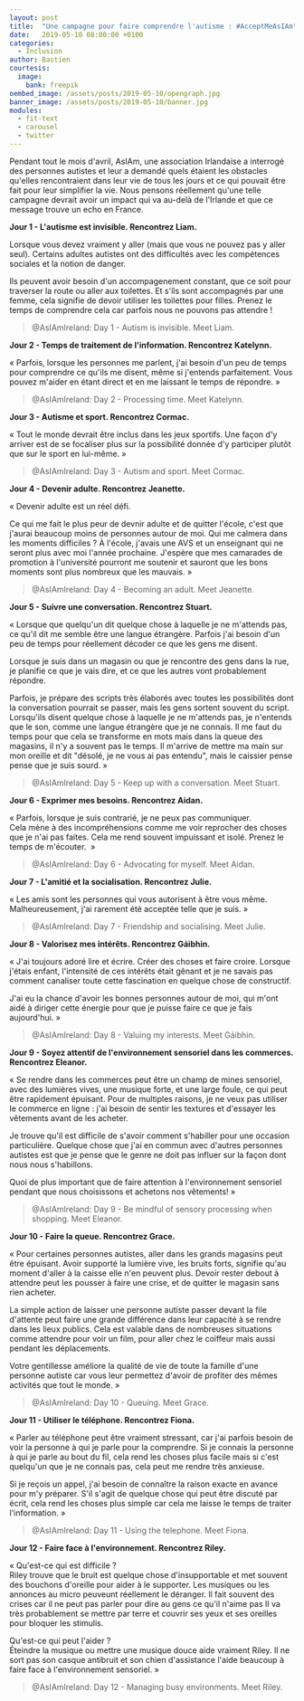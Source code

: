 ```yaml
---
layout: post
title:  "Une campagne pour faire comprendre l'autisme : #AcceptMeAsIAm"
date:   2019-05-10 08:00:00 +0100
categories:
  - Inclusion
author: Bastien
courtesis:
  image:
    bank: freepik
oembed_image: /assets/posts/2019-05-10/opengraph.jpg
banner_image: /assets/posts/2019-05-10/banner.jpg
modules:
  - fit-text
  - carousel
  - twitter
---
```


Pendant tout le mois d'avril, AsIAm, une association Irlandaise a interrogé des personnes autistes et leur a demandé quels étaient les obstacles qu'elles rencontraient dans leur vie de tous les jours et ce qui pouvait être fait pour leur simplifier la vie.
Nous pensons réellement qu'une telle campagne devrait avoir un impact qui va au-delà de l'Irlande et que ce message trouve un echo en France.


<div class="center">
<amp-carousel width="600" height="1050" layout="intrinsic" type="slides" class="white" id="carousel">
 <div class="slide">
  <amp-fit-text width="600" height="200" layout="responsive" max-font-size="17">
   <p><strong>Jour 1 - L'autisme est invisible. Rencontrez Liam.</strong></p>

   <p>Lorsque vous devez vraiment y aller (mais que vous ne pouvez pas y aller seul).
   Certains adultes autistes ont des difficultés avec les compétences sociales et la notion de danger.</P>

   <p>Ils peuvent avoir besoin d'un accompagenement constant, que ce soit pour traverser la route ou aller aux toilettes.
   Et s'ils sont accompagnés par une femme, cela signifie de devoir utiliser les toilettes pour filles.
   Prenez le temps de comprendre cela car parfois nous ne pouvons pas attendre&nbsp;!</p>
  </amp-fit-text>
  <amp-twitter width="600" height="850" data-tweetid="1113414191283671041"><blockquote placeholder>
   @AsIAmIreland: Day 1 - Autism is invisible. Meet Liam.
   </blockquote></amp-twitter>
 </div>

 <div class="slide">
  <amp-fit-text width="600" height="200" layout="responsive" max-font-size="17">
   <p><strong>Jour 2 - Temps de traitement de l'information. Rencontrez Katelynn.</strong></p>

   <p>«&nbsp;Parfois, lorsque les personnes me parlent, j'ai besoin d'un peu de temps pour comprendre ce qu'ils me disent, même si j'entends parfaitement.
   Vous pouvez m'aider en étant direct et en me laissant le temps de répondre.&nbsp;»</p>
  </amp-fit-text>
  <amp-twitter width="600" height="850" data-tweetid="1113741232130461696"><blockquote placeholder>
   @AsIAmIreland: Day 2 - Processing time. Meet Katelynn.
   </blockquote></amp-twitter>
 </div>

 <div class="slide">
  <amp-fit-text width="600" height="200" layout="responsive" max-font-size="17">
   <p><strong>Jour 3 - Autisme et sport. Rencontrez Cormac.</strong></p>
   <p>«&nbsp;Tout le monde devrait être inclus dans les jeux sportifs.
   Une façon d'y arriver est de se focaliser plus sur la possibilité donnée d'y participer plutôt que sur le sport en lui-même.&nbsp;»</p>
  </amp-fit-text>
  <amp-twitter width="600" height="850" data-tweetid="1114074206684295168"><blockquote placeholder>
   @AsIAmIreland: Day 3 - Autism and sport. Meet Cormac.
   </blockquote></amp-twitter>
 </div>

 <div class="slide">
  <amp-fit-text width="600" height="200" layout="responsive" max-font-size="17">
   <p><strong>Jour 4 - Devenir adulte. Rencontrez Jeanette.</strong></p>
   <p>«&nbsp;Devenir adulte est un réel défi.</p>
   <p>Ce qui me fait le plus peur de devnir adulte et de quitter l'école, c'est que j'aurai beaucoup moins de personnes autour de moi. Qui me calmera dans les moments difficiles&nbsp;?
   À l'école, j'avais une AVS et un enseignant qui ne seront plus avec moi l'année prochaine. J'espère que mes camarades de promotion à l'université pourront me soutenir et sauront que les
   bons moments sont plus nombreux que les mauvais.&nbsp;»</p>
  </amp-fit-text>
  <amp-twitter width="600" height="850" data-tweetid="1114422508713803776"><blockquote placeholder>
   @AsIAmIreland: Day 4 - Becoming an adult. Meet Jeanette.
   </blockquote></amp-twitter>
 </div>

 <div class="slide">
  <amp-fit-text width="600" height="200" layout="responsive" max-font-size="17">
   <p><strong>Jour 5 - Suivre une conversation. Rencontrez Stuart.</strong></p>
   <p>«&nbsp;Lorsque que quelqu'un dit quelque chose à laquelle je ne m'attends pas, ce qu'il dit me semble être une langue étrangère. Parfois j'ai besoin d'un peu de temps
   pour réellement décoder ce que les gens me disent.</p>
   <p>Lorsque je suis dans un magasin ou que je rencontre des gens dans la rue, je planifie ce que je vais dire, et ce que les autres vont probablement répondre.</p>
   <p>Parfois, je prépare des scripts très élaborés avec toutes les possibilités dont la conversation pourrait se passer, mais les gens sortent souvent du script.
   Lorsqu'ils disent quelque chose à laquelle je ne m'attends pas, je n'entends que le son, comme une langue étrangère que je ne connais. Il me faut du temps pour que cela se transforme
   en mots mais dans la queue des magasins, il n'y a souvent pas le temps. Il m'arrive de mettre ma main sur mon oreille et dit "désolé, je ne vous ai pas entendu", mais le caissier pense pense que je suis sourd.&nbsp;»</p>
  </amp-fit-text>
  <amp-twitter width="600" height="850" data-tweetid="1114784931111165954"><blockquote placeholder>
   @AsIAmIreland: Day 5 - Keep up with a conversation. Meet Stuart.
   </blockquote></amp-twitter>
 </div>

 <div class="slide">
  <amp-fit-text width="600" height="200" layout="responsive" max-font-size="17">
   <p><strong>Jour 6 - Exprimer mes besoins. Rencontrez Aidan.</strong></p>
   <p>«&nbsp;Parfois, lorsque je suis contrarié, je ne peux pas communiquer.<br />Cela mène à des incompréhensions comme me voir reprocher des choses que je n'ai pas faites. Cela me rend
   souvent impuissant et isolé. Prenez le temps de m'écouter. &nbsp;»</p>
  </amp-fit-text>
  <amp-twitter width="600" height="850" data-tweetid="1115147301440323586"><blockquote placeholder>
   @AsIAmIreland: Day 6 - Advocating for myself. Meet Aidan.
   </blockquote></amp-twitter>
 </div>

 <div class="slide">
  <amp-fit-text width="600" height="200" layout="responsive" max-font-size="17">
   <p><strong>Jour 7 - L'amitié et la socialisation. Rencontrez Julie.</strong></p>
   <p>«&nbsp;Les amis sont les personnes qui vous autorisent à être vous même. Malheureusement, j'ai rarement été acceptée telle que je suis.&nbsp;»</p>
  </amp-fit-text>
  <amp-twitter width="600" height="850" data-tweetid="1115509738337447936"><blockquote placeholder>
   @AsIAmIreland: Day 7 - Friendship and socialising. Meet Julie.
   </blockquote></amp-twitter>
 </div>


 <div class="slide">
  <amp-fit-text width="600" height="200" layout="responsive" max-font-size="17">
   <p><strong>Jour 8 - Valorisez mes intérêts. Rencontrez Gáibhin.</strong></p>
   <p>«&nbsp;J'ai toujours adoré lire et écrire. Créer des choses et faire croire.
   Lorsque j'étais enfant, l'intensité de ces intérêts était gênant et je ne savais pas comment canaliser toute cette fascination en quelque chose de constructif.</p>
   <p>J'ai eu la chance d'avoir les bonnes personnes autour de moi, qui m'ont aidé à diriger cette énergie pour que je puisse faire ce que je fais aujourd'hui.&nbsp;»</p>
  </amp-fit-text>
  <amp-twitter width="600" height="850" data-tweetid="1115884773577297921"><blockquote placeholder>
   @AsIAmIreland: Day 8 - Valuing my interests. Meet Gáibhin.
   </blockquote></amp-twitter>
 </div>

 <div class="slide">
  <amp-fit-text width="600" height="200" layout="responsive" max-font-size="17">
   <p><strong>Jour 9 - Soyez attentif de l'environnement sensoriel dans les commerces. Rencontrez Eleanor.</strong></p>
   <p>«&nbsp;Se rendre dans les commerces peut être un champ de mines sensoriel, avec des lumières vives, une musique forte, et une large foule, ce qui peut être rapidement épuisant.
   Pour de multiples raisons, je ne veux pas utiliser le commerce en ligne&nbsp;: j'ai besoin de sentir les textures et d'essayer les vêtements avant de les acheter.</p>
   <p>Je trouve qu'il est difficile de s'avoir comment s'habiller pour une occasion particulière. Quelque chose que j'ai en commun avec d'autres personnes autistes
   est que je pense que le genre ne doit pas influer sur la façon dont nous nous s'habillons.</p>
   <p>Quoi de plus important que de faire attention à l'environnement sensoriel pendant que nous choisissons et achetons nos vêtements!&nbsp;»</p>
  </amp-fit-text>
  <amp-twitter width="600" height="850" data-tweetid="1116254064927485954"><blockquote placeholder>
   @AsIAmIreland: Day 9 - Be mindful of sensory processing when shopping. Meet Eleanor.
   </blockquote></amp-twitter>
 </div>

 <div class="slide">
  <amp-fit-text width="600" height="200" layout="responsive" max-font-size="17">
   <p><strong>Jour 10 - Faire la queue. Rencontrez Grace.</strong></p>
   <p>«&nbsp;Pour certaines personnes autistes, aller dans les grands magasins peut être épuisant. Avoir supporté la lumière vive, les bruits forts, signifie qu'au moment d'aller à la caisse
   elle n'en peuvent plus. Devoir rester debout à attendre peut les pousser à faire une crise, et de quitter le magasin sans rien acheter.</p>
   <p>La simple action de laisser une personne autiste passer devant la file d'attente peut faire une grande différence dans leur capacité à se rendre dans les lieux publics.
   Cela est valable dans de nombreuses situations comme attendre pour voir un film, pour aller chez le coiffeur mais aussi pendant les déplacements.</p>
   <p>Votre gentillesse améliore la qualité de vie de toute la famille d'une personne autiste car vous leur permettez d'avoir de profiter des mêmes activités que tout le monde.&nbsp;»</p>
  </amp-fit-text>
  <amp-twitter width="600" height="850" data-tweetid="1116596942752980992"><blockquote placeholder>
   @AsIAmIreland: Day 10 - Queuing. Meet Grace.
   </blockquote></amp-twitter>
 </div>

 <div class="slide">
  <amp-fit-text width="600" height="200" layout="responsive" max-font-size="17">
   <p><strong>Jour 11 - Utiliser le téléphone. Rencontrez Fiona.</strong></p>
   <p>«&nbsp;Parler au téléphone peut être vraiment stressant, car j'ai parfois besoin de voir la personne à qui je parle pour la comprendre.
   Si je connais la personne à qui je parle au bout du fil, cela rend les choses plus facile mais si c'est quelqu'un que je ne connais pas, cela peut me rendre très anxieuse.</p>
   <p>Si je reçois un appel, j'ai besoin de connaître la raison exacte en avance pour m'y préparer. S'il s'agit de quelque chose qui peut être discuté par écrit, cela rend les choses plus simple
   car cela me laisse le temps de traiter l'information.&nbsp;»</p>
  </amp-fit-text>
  <amp-twitter width="600" height="850" data-tweetid="1116959222460235776"><blockquote placeholder>
   @AsIAmIreland: Day 11 - Using the telephone. Meet Fiona.
   </blockquote></amp-twitter>
 </div>

 <div class="slide">
  <amp-fit-text width="600" height="200" layout="responsive" max-font-size="17">
   <p><strong>Jour 12 - Faire face à l'environnement. Rencontrez Riley.</strong></p>
   <p>«&nbsp;Qu'est-ce qui est difficile&nbsp;?<br />
   Riley trouve que le bruit est quelque chose d'insupportable et met souvent des bouchons d'oreille pour aider à le supporter.
   Les musiques ou les annonces au micro peuveunt réellement le déranger. Il fait souvent des crises car il ne peut pas parler pour dire au gens ce qu'il n'aime pas
   Il va très probablement se mettre par terre et couvrir ses yeux et ses oreilles pour bloquer les stimulis.</p>

   <p>Qu'est-ce qui peut l'aider&nbsp;?<br />
   Éteindre la musique ou mettre une musique douce aide vraiment Riley. Il ne sort pas son casque antibruit et son chien d'assistance l'aide beaucoup à faire face
   à l'environnement sensoriel.&nbsp;»</p>
  </amp-fit-text>
  <amp-twitter width="600" height="850" data-tweetid="1117321650217914368"><blockquote placeholder>
   @AsIAmIreland: Day 12 - Managing busy environments. Meet Riley.
   </blockquote></amp-twitter>
 </div>

</amp-carousel>
</div>
